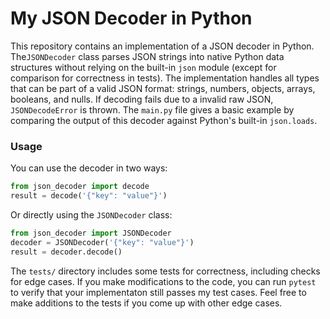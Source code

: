 # My JSON Decoder in Python

This repository contains an implementation of a JSON decoder in Python. The`JSONDecoder` class parses JSON strings into native Python data structures without relying on the built-in `json` module (except for comparison for correctness in tests). The implementation handles all types that can be part of a valid JSON format: strings, numbers, objects, arrays, booleans, and nulls. If decoding fails due to a invalid raw JSON, `JSONDecodeError` is thrown. The `main.py` file gives a basic example by comparing the output of this decoder against Python's built-in `json.loads`.

### Usage

You can use the decoder in two ways:

```python
from json_decoder import decode
result = decode('{"key": "value"}')
```

Or directly using the `JSONDecoder` class:

```python
from json_decoder import JSONDecoder
decoder = JSONDecoder('{"key": "value"}')
result = decoder.decode()
```

The `tests/` directory includes some tests for correctness, including checks for edge cases. If you make modifications to the code, you can run `pytest` to verify that your implementaton still passes my test cases. Feel free to make additions to the tests if you come up with other edge cases.

